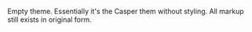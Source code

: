 Empty theme. Essentially it's the Casper them without styling. All markup still exists in original form.